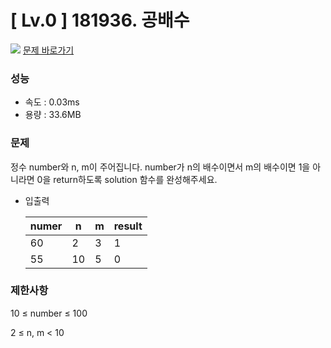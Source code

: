 # [ Lv.0 ] 181936. 공배수

<img src="https://img.shields.io/badge/JavaScript-orange?style=flat&logo=javascript&logoColor=auto"/> [문제 바로가기](https://school.programmers.co.kr/learn/courses/30/lessons/181936)

### 성능
- 속도 : 0.03ms 
- 용량 : 33.6MB 

### 문제
정수 number와 n, m이 주어집니다. number가 n의 배수이면서 m의 배수이면 1을 아니라면 0을 return하도록 solution 함수를 완성해주세요.

- 입출력

    |numer	|n|m|	result|
    |-----|--|--|------|
    |60	|	2|3|1|
    |55|	10	|5|0|

### 제한사항
10 ≤ number ≤ 100

2 ≤ n, m < 10